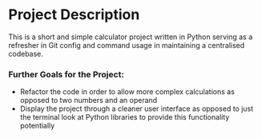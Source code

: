 # Project Description

This is a short and simple calculator project written in Python serving as a refresher in Git config and command usage in maintaining a centralised codebase. 


### Further Goals for the Project:

* Refactor the code in order to allow more complex calculations as opposed to two numbers and an operand
* Display the project through a cleaner user interface as opposed to just the terminal look at Python libraries to provide this functionality potentially  
